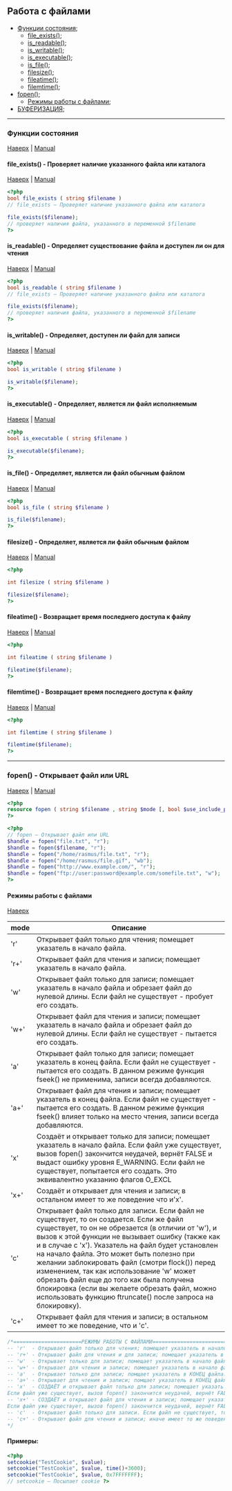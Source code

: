 <a name="Up"></a>

## Работа с файлами
 + [Функции состояния](#fun_file);
    - [file_exists()](#file_ex);
    - [is_readable()](#is_read);
    - [is_writable()](#is_writ);
    - [is_executable()](#is_exec);
    - [is_file()](#is_file);
    - [filesize()](#filesize);
    - [fileatime()](#fileatime);
    - [filemtime()](#filemtime);
 + [fopen()](#fopen);
    - [Режимы работы с файлами](#rrf);
 + [БУФЕРИЗАЦИЯ](#ob);

***
### <a name="fun_file"></a> Функции состояния  
[Наверх](#Up) | [Manual](http://ua2.php.net/manual/ru/ref.filesystem.php)

#### <a name="file_ex"></a> file_exists() - Проверяет наличие указанного файла или каталога
[Наверх](#Up) | [Manual](http://ua2.php.net/manual/ru/function.file-exists.php)

```php
<?php 
bool file_exists ( string $filename )
// file_exists — Проверяет наличие указанного файла или каталога

file_exists($filename);
// проверяет наличия файла, указанного в переменной $filename
?>
```
#### <a name="is_read"></a> is_readable() - Определяет существование файла и доступен ли он для чтения
[Наверх](#Up) | [Manual](http://ua2.php.net/manual/ru/function.is-readable.php)

```php
<?php 
bool is_readable ( string $filename )
// file_exists — Проверяет наличие указанного файла или каталога

file_exists($filename);
// проверяет наличия файла, указанного в переменной $filename
?>
```
#### <a name="is_writ"></a> is_writable() - Определяет, доступен ли файл для записи
[Наверх](#Up) | [Manual](http://ua2.php.net/manual/ru/function.is-writable.php)

```php
<?php 
bool is_writable ( string $filename )

is_writable($filename);
?>
```
#### <a name="is_exec"></a> is_executable() - Определяет, является ли файл исполняемым
[Наверх](#Up) | [Manual](http://ua2.php.net/manual/ru/function.is-executable.php)

```php
<?php 
bool is_executable ( string $filename )

is_executable($filename);
?>
```
#### <a name="is_file"></a> is_file() - Определяет, является ли файл обычным файлом
[Наверх](#Up) | [Manual](http://ua2.php.net/manual/ru/function.is-file.php)

```php
<?php 
bool is_file ( string $filename )

is_file($filename);
?>
```
#### <a name="filesize"></a> filesize() - Определяет, является ли файл обычным файлом
[Наверх](#Up) | [Manual](http://ua2.php.net/manual/ru/function.filesize.php)

```php
<?php 

int filesize ( string $filename )

filesize($filename);
?>
```
#### <a name="fileatime"></a> fileatime() - Возвращает время последнего доступа к файлу
[Наверх](#Up) | [Manual](http://ua2.php.net/manual/ru/function.fileatime.php)

```php
<?php 

int fileatime ( string $filename )

fileatime($filename);
?>
```
#### <a name="filemtime"></a> filemtime() - Возвращает время последнего доступа к файлу
[Наверх](#Up) | [Manual](http://ua2.php.net/manual/ru/function.fileatime.php)

```php
<?php 

int filemtime ( string $filename )

filemtime($filename);
?>
```
***
### <a name="fopen"></a> fopen() - Открывает файл или URL 
[Наверх](#Up) | [Manual](http://ua2.php.net/manual/ru/function.fopen.php)

```php
<?php 
resource fopen ( string $filename , string $mode [, bool $use_include_path = false [, resource $context ]] )
?>
```

```php
<?php 
// fopen — Открывает файл или URL
$handle = fopen("file.txt", "r");
$handle = fopen($filename, "r");
$handle = fopen("/home/rasmus/file.txt", "r");
$handle = fopen("/home/rasmus/file.gif", "wb");
$handle = fopen("http://www.example.com/", "r");
$handle = fopen("ftp://user:password@example.com/somefile.txt", "w");
?>
```
#### <a name="rrf"></a> Режимы работы с файлами  
[Наверх](#Up)

mode   | Описание
-------|---------------------------------
'r'    | Открывает файл только для чтения; помещает указатель в начало файла.
'r+'   | Открывает файл для чтения и записи; помещает указатель в начало файла.
'w'    | Открывает файл только для записи; помещает указатель в начало файла и обрезает файл до нулевой длины. Если файл не существует - пробует его создать.
'w+'   | Открывает файл для чтения и записи; помещает указатель в начало файла и обрезает файл до нулевой длины. Если файл не существует - пытается его создать.
'a'    | Открывает файл только для записи; помещает указатель в конец файла. Если файл не существует - пытается его создать. В данном режиме функция fseek() не применима, записи всегда добавляются.
'a+'   | Открывает файл для чтения и записи; помещает указатель в конец файла. Если файл не существует - пытается его создать. В данном режиме функция fseek() влияет только на место чтения, записи всегда добавляются.
'x'    | Создаёт и открывает только для записи; помещает указатель в начало файла. Если файл уже существует, вызов fopen() закончится неудачей, вернёт FALSE и выдаст ошибку уровня E_WARNING. Если файл не существует, попытается его создать. Это эквивалентно указанию флагов O_EXCL|O_CREAT для внутреннего системного вызова open(2).
'x+'   | Создаёт и открывает для чтения и записи; в остальном имеет то же поведение что и'x'.
'c'    | Открывает файл только для записи. Если файл не существует, то он создается. Если же файл существует, то он не обрезается (в отличии от 'w'), и вызов к этой функции не вызывает ошибку (также как и в случае с 'x'). Указатель на файл будет установлен на начало файла. Это может быть полезно при желании заблокировать файл (смотри flock()) перед изменением, так как использование 'w' может обрезать файл еще до того как была получена блокировка (если вы желаете обрезать файл, можно использовать функцию ftruncate() после запроса на блокировку).
'c+'   | Открывает файл для чтения и записи; в остальном имеет то же поведение, что и 'c'.






```php
/*======================РЕЖИМЫ РАБОТЫ С ФАЙЛАМИ=============================
-- 'r' 	- Открывает файл только для чтения; помещает указатель в начало файла.
-- 'r+'	- Открывает файл для чтения и для записи; помещает указатель в начало файла.
-- 'w'	- Открывает только для записи; помещает указатель в начало файла и обрезает файл до нулевой длины. Если файл не существует, пробуем его создать.
-- 'w+'	- Открывает для чтения и записи; помещает указатель в начало файла и обрезает файл до нулевой длины. Если файл не существует, пробуем его создать.
-- 'a'	- Открывает только для записи; помщает указатель в КОНЕЦ файла. Если файл не существует, пытается его создать.
-- 'a+'	- Открывает для чтения и записи; помщает указатель в КОНЕЦ файла. Если файл не существует, пытается его создать.
-- 'x'	- СОЗДАЁТ и открывает файл только для записи; помещает указать в начало файла.
Если файл уже существует, вызов fopen() закончится неудачей, вернёт FALSE и выдаст ошибку уровня E_WARNING. Если файл не существует тогда попытается его создать.
-- 'x+'	- СОЗДАЁТ и открывает файл для чтения и записи; помещает указать в начало файла.
Если файл уже существует, вызов fopen() закончится неудачей, вернёт FALSE и выдаст ошибку уровня E_WARNING. Если файл не существует тогда попытается его создать.
-- 'c'	- Открывает файл только для записи. Если файл не существует, то он создается. Если же файл существует, то он не обрезается (в отличии от 'w'), и вызов к этой функции не вызывает ошибку (также как и в случае с 'x'). Указатель на файл будет установлен на начало файла. Это может быть полезно при желании заблокировать файл (смотри flock()) перед изменением, так как использование 'w' может обрезать файл еще до того как была получена блокировка (если вы желаете обрезать файл, можно использовать функцию ftruncate() после запроса на блокировку). 
-- 'c+'	- Открывает файл для чтения и записи; иначе имеет то же поведение, что и 'c'. 
*/
```




#### Примеры:

```php
<?php 
setcookie("TestCookie", $value);
setcookie("TestCookie", $value, time()+3600);
setcookie("TestCookie", $value, 0x7FFFFFFF);
// setcookie — Посылает cookie ?>
```



